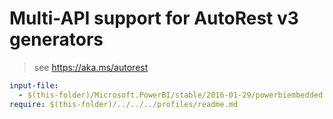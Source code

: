 # Multi-API support for AutoRest v3 generators

> see https://aka.ms/autorest

``` yaml $(enable-multi-api)
input-file:
  - $(this-folder)/Microsoft.PowerBI/stable/2016-01-29/powerbiembedded.json
require: $(this-folder)/../../../profiles/readme.md
```
